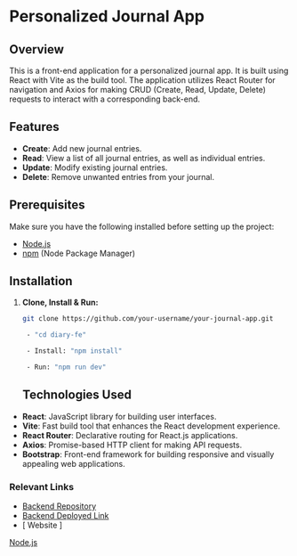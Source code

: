 # Personalized Journal App

## Overview

This is a front-end application for a personalized journal app. It is built using React with Vite as the build tool. The application utilizes React Router for navigation and Axios for making CRUD (Create, Read, Update, Delete) requests to interact with a corresponding back-end.

## Features

- **Create**: Add new journal entries.
- **Read**: View a list of all journal entries, as well as individual entries.
- **Update**: Modify existing journal entries.
- **Delete**: Remove unwanted entries from your journal.

## Prerequisites

Make sure you have the following installed before setting up the project:

- [Node.js](https://nodejs.org/)
- [npm](https://www.npmjs.com/) (Node Package Manager)

## Installation

1. **Clone, Install & Run:**

   ```bash
   git clone https://github.com/your-username/your-journal-app.git

    - "cd diary-fe"

    - Install: "npm install"

    - Run: "npm run dev"

   ```

   ## Technologies Used

- **React**: JavaScript library for building user interfaces.
- **Vite**: Fast build tool that enhances the React development experience.
- **React Router**: Declarative routing for React.js applications.
- **Axios**: Promise-based HTTP client for making API requests.
- **Bootstrap**: Front-end framework for building responsive and visually appealing web applications.

### Relevant Links

- [Backend Repository](https://github.com/Nicolercc/diary-be)
- [Backend Deployed Link]()
- [ Website ]

[Node.js](https://nodejs.org/)

